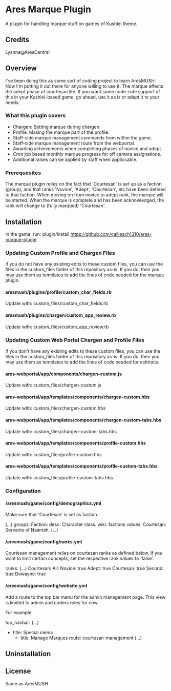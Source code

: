 # Ares Marque Plugin
A plugin for handling marque stuff on games of Kushiel theme. 

## Credits
Lyanna@AresCentral

## Overview
I've been doing this as some sort of coding project to learn AresMUSH. Now I'm putting it out there for anyone willing to use it. The marque affects the adept phase of courtesan life. If you want some code-side support of this in your Kushiel-based game, go ahead, use it as is or adapt it to your needs.

### What this plugin covers
* Chargen: Setting marque during chargen.
* Profile: Making the marque part of the profile.
* Staff-side marque management commands from within the game.
* Staff-side marque management route from the webportal.
* Awarding achievements when completing phases of novice and adept.
* Cron job based monthly marque progress for off camera assignations.
* Additional raises can be applied by staff when appliccable.

### Prerequesites
The marque plugin relies on the fact that 'Courtesan' is set up as a faction (group), and that ranks 'Novice', 'Adept', 'Courtesan', etc have been defined to that faction. When moving on from novice to adept rank, the marque will be started. When the marque is complete and has been acknowledged, the rank will change to (fully marqued) 'Courtesan'. 

## Installation
In the game, run: plugin/install https://github.com/cailleach1310/ares-marque-plugin

### Updating Custom Profile and Chargen Files
If you do not have any existing edits to these custom files, you can use the files in the custom_files folder of this repository as-is. If you do, then you may use them as templates to add the lines of code needed for the marque plugin.

#### aresmush/plugins/profile/custom_char_fields.rb
Update with: custom_files/custom_char_fields.rb

#### aresmush/plugins/chargen/custom_app_review.rb
Update with: custom_files/custom_app_review.rb

### Updating Custom Web Portal Chargen and Profile Files
If you don't have any existing edits to these custom files, you can use the files in the custom_files folder of this repository as-is. If you do, then you may use them as templates to add the lines of code needed for eshtraits.

#### ares-webportal/app/components/chargen-custom.js
Update with: custom_files/chargen-custom.js

#### ares-webportal/app/templates/components/chargen-custom.hbs
Update with: custom_files/chargen-custom.hbs

#### ares-webportal/app/templates/components/chargen-custom-tabs.hbs
Update with: custom_files/chargen-custom-tabs.hbs

#### ares-webportal/app/templates/components/profile-custom.hbs
Update with: custom_files/profile-custom.hbs

#### ares-webportal/app/templates/components/profile-custom-tabs.hbs
Update with: custom_files/profile-custom-tabs.hbs

### Configuration
#### /aresmush/game/config/demographics.yml
Make sure that 'Courtesan' is set as faction. 

(...)
  groups:
    Faction:
      desc: Character class.
      wiki: factions
      values:
        Courtesan: Servants of Naamah.
(...)

#### /aresmush/game/config/ranks.yml
Courtesan management relies on courtesan ranks as defined below. If you want to limit certain concepts, set the respective rank values to 'false'.

  ranks:
    (...)
    Courtesan:
      All:
        Novice: true
        Adept: true
        Courtesan: true
        Second: true
        Dowayne: true

#### /aresmush/game/config/website.yml
Add a route to the top bar menu for the admin management page. This view is limited to admin and coders roles for now. 

For example:

  top_navbar:
(...)
- title: Special
  menu:
    - title: Manage Marques
      route: courtesan-management
(...)


## Uninstallation

## License
Same as AresMUSH
